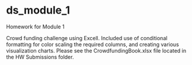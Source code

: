 # ds_module_1
Homework for Module 1 

Crowd funding challenge using Excell. Included use of conditional formatting for color scaling the required columns, and creating various visualization charts. Please see the CrowdfundingBook.xlsx file located in the HW Submissions folder.
